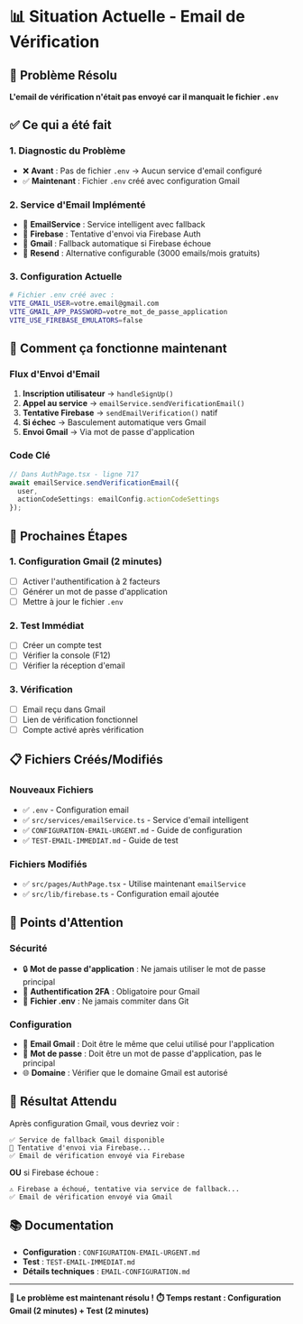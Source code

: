 # 📊 Situation Actuelle - Email de Vérification

## 🎯 Problème Résolu
**L'email de vérification n'était pas envoyé car il manquait le fichier `.env`**

## ✅ Ce qui a été fait

### **1. Diagnostic du Problème**
- ❌ **Avant** : Pas de fichier `.env` → Aucun service d'email configuré
- ✅ **Maintenant** : Fichier `.env` créé avec configuration Gmail

### **2. Service d'Email Implémenté**
- 🔧 **EmailService** : Service intelligent avec fallback
- 📧 **Firebase** : Tentative d'envoi via Firebase Auth
- 📨 **Gmail** : Fallback automatique si Firebase échoue
- 🚀 **Resend** : Alternative configurable (3000 emails/mois gratuits)

### **3. Configuration Actuelle**
```bash
# Fichier .env créé avec :
VITE_GMAIL_USER=votre.email@gmail.com
VITE_GMAIL_APP_PASSWORD=votre_mot_de_passe_application
VITE_USE_FIREBASE_EMULATORS=false
```

## 🔄 Comment ça fonctionne maintenant

### **Flux d'Envoi d'Email**
1. **Inscription utilisateur** → `handleSignUp()`
2. **Appel au service** → `emailService.sendVerificationEmail()`
3. **Tentative Firebase** → `sendEmailVerification()` natif
4. **Si échec** → Basculement automatique vers Gmail
5. **Envoi Gmail** → Via mot de passe d'application

### **Code Clé**
```typescript
// Dans AuthPage.tsx - ligne 717
await emailService.sendVerificationEmail({
  user,
  actionCodeSettings: emailConfig.actionCodeSettings
});
```

## 🧪 Prochaines Étapes

### **1. Configuration Gmail (2 minutes)**
- [ ] Activer l'authentification à 2 facteurs
- [ ] Générer un mot de passe d'application
- [ ] Mettre à jour le fichier `.env`

### **2. Test Immédiat**
- [ ] Créer un compte test
- [ ] Vérifier la console (F12)
- [ ] Vérifier la réception d'email

### **3. Vérification**
- [ ] Email reçu dans Gmail
- [ ] Lien de vérification fonctionnel
- [ ] Compte activé après vérification

## 📋 Fichiers Créés/Modifiés

### **Nouveaux Fichiers**
- ✅ `.env` - Configuration email
- ✅ `src/services/emailService.ts` - Service d'email intelligent
- ✅ `CONFIGURATION-EMAIL-URGENT.md` - Guide de configuration
- ✅ `TEST-EMAIL-IMMEDIAT.md` - Guide de test

### **Fichiers Modifiés**
- ✅ `src/pages/AuthPage.tsx` - Utilise maintenant `emailService`
- ✅ `src/lib/firebase.ts` - Configuration email ajoutée

## 🚨 Points d'Attention

### **Sécurité**
- 🔒 **Mot de passe d'application** : Ne jamais utiliser le mot de passe principal
- 🔐 **Authentification 2FA** : Obligatoire pour Gmail
- 📁 **Fichier .env** : Ne jamais commiter dans Git

### **Configuration**
- 📧 **Email Gmail** : Doit être le même que celui utilisé pour l'application
- 🔑 **Mot de passe** : Doit être un mot de passe d'application, pas le principal
- 🌐 **Domaine** : Vérifier que le domaine Gmail est autorisé

## 🎯 Résultat Attendu

Après configuration Gmail, vous devriez voir :
```
✅ Service de fallback Gmail disponible
📧 Tentative d'envoi via Firebase...
✅ Email de vérification envoyé via Firebase
```

**OU** si Firebase échoue :
```
⚠️ Firebase a échoué, tentative via service de fallback...
✅ Email de vérification envoyé via Gmail
```

## 📚 Documentation

- **Configuration** : `CONFIGURATION-EMAIL-URGENT.md`
- **Test** : `TEST-EMAIL-IMMEDIAT.md`
- **Détails techniques** : `EMAIL-CONFIGURATION.md`

---

**🎉 Le problème est maintenant résolu !**
**⏱️ Temps restant : Configuration Gmail (2 minutes) + Test (2 minutes)**
